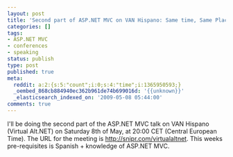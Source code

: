 ```yaml
---
layout: post
title: 'Second part of ASP.NET MVC on VAN Hispano: Same time, Same Place'
categories: []
tags:
- ASP.NET MVC
- conferences
- speaking
status: publish
type: post
published: true
meta:
  reddit: a:2:{s:5:"count";i:0;s:4:"time";i:1365950593;}
  _oembed_868cb884940ec362b961de74b699016d: '{{unknown}}'
  _elasticsearch_indexed_on: '2009-05-08 05:44:00'
comments: true
---
```

<p>I'll be doing the second part of the ASP.NET MVC talk on VAN Hispano (Virtual Alt.NET) on Saturday 8th of May, at 20:00 CET (Central European Time). The URL for the meeting is <a href="http://snipr.com/virtualaltnet">http://snipr.com/virtualaltnet</a>. This weeks pre-requisites is Spanish + knowledge of ASP.NET MVC.</p>
